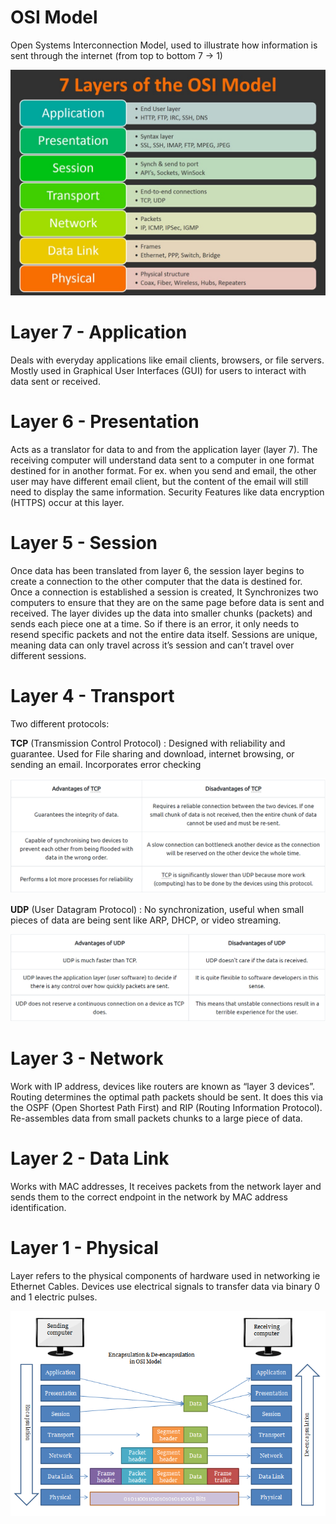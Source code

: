 # OSI Model

Open Systems Interconnection Model, used to illustrate how information is sent through the internet (from top to bottom 7 → 1)

![Untitled](OSI%20Model%20a6da548c92974b2d89cce21fd3ac4904/Untitled.png)

# Layer 7 - Application

Deals with everyday applications like email clients, browsers, or file servers. Mostly used in Graphical User Interfaces (GUI) for users to interact with data sent or received.

# Layer 6 - Presentation

Acts as a translator for data to and from the application layer (layer 7). The receiving computer will understand data sent to a computer in one format destined for in another format. For ex. when you send and email, the other user may have different email client, but the content of the email will still need to display the same information. Security Features like data encryption (HTTPS) occur at this layer.

# Layer 5 - Session

Once data has been translated from layer 6, the session layer begins to create a connection to the other computer that the data is destined for. Once a connection is established a session is created, It Synchronizes two computers to ensure that they are on the same page before data is sent and received. The layer divides up the data into smaller chunks (packets) and sends each piece one at a time. So if there is an error, it only needs to resend specific packets and not the entire data itself. Sessions are unique, meaning data can only travel across it’s session and can’t travel over different sessions.

# Layer 4 - Transport

Two different protocols:

**TCP** (Transmission Control Protocol) : Designed with reliability and guarantee. Used for File sharing and download, internet browsing, or sending an email.  Incorporates error checking

![Untitled](OSI%20Model%20a6da548c92974b2d89cce21fd3ac4904/Untitled%201.png)

**UDP** (User Datagram Protocol) : No synchronization, useful when small pieces of data are being sent like ARP, DHCP, or video streaming.  

![Untitled](OSI%20Model%20a6da548c92974b2d89cce21fd3ac4904/Untitled%202.png)

# Layer 3 - Network

Work with IP address, devices like routers are known as “layer 3 devices”. Routing determines the optimal path packets should be sent. It does this via the OSPF (Open Shortest Path First) and RIP (Routing Information Protocol). Re-assembles data from small packets chunks to a large piece of data.

# Layer 2 - Data Link

Works with MAC addresses, It receives packets from the network layer and sends them to the correct endpoint in the network by MAC address identification.

# Layer 1 - Physical

Layer refers to the physical components of hardware used in networking ie Ethernet Cables. Devices use electrical signals to transfer data via binary 0 and 1 electric pulses. 

![Untitled](OSI%20Model%20a6da548c92974b2d89cce21fd3ac4904/Untitled%203.png)
